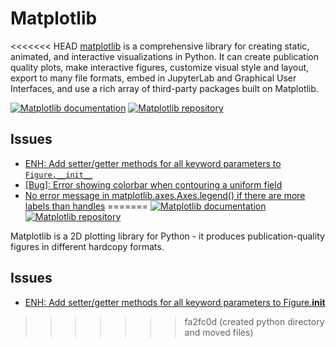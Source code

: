 # Matplotlib

<<<<<<< HEAD
[matplotlib](https://github.com/matplotlib/matplotlib) is a comprehensive library for creating static, animated, and interactive visualizations in Python. 
It can create publication quality plots, make interactive figures, customize visual style and layout, export to many file formats, 
embed in JupyterLab and Graphical User Interfaces, and use a rich array of third-party packages built on Matplotlib.

[![Matplotlib documentation](https://img.shields.io/badge/Matplotlib-docs-green)](https://matplotlib.org/stable/index.html)
[![Matplotlib repository](https://img.shields.io/badge/Matplotlib-repo-blue)](https://github.com/matplotlib/matplotlib)

## Issues

- [ENH: Add setter/getter methods for all keyword parameters to `Figure.__init__`](https://github.com/matplotlib/matplotlib/issues/24617)
- [[Bug]: Error showing colorbar when contouring a uniform field](https://github.com/matplotlib/matplotlib/issues/23817)  
- [No error message in matplotlib.axes.Axes.legend() if there are more labels than handles](https://github.com/matplotlib/matplotlib/issues/24050)
=======
[![Matplotlib documentation](https://img.shields.io/badge/Matplotlib-docs-green)](https://matplotlib.org/stable/index.html)
[![Matplotlib repository](https://img.shields.io/badge/Matplotlib-repo-blue)](https://github.com/matplotlib/matplotlib)

Matplotlib is a 2D plotting library for Python - it produces publication-quality figures in different hardcopy formats.

## Issues

- [ENH: Add setter/getter methods for all keyword parameters to Figure.__init__](https://github.com/matplotlib/matplotlib/issues/24617)
>>>>>>> fa2fc0d (created python directory and moved files)
